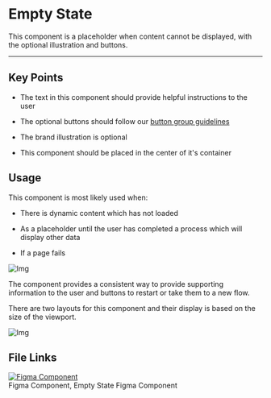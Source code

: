 
# Empty State

This component is a placeholder when content cannot be displayed, with the optional illustration and buttons.

---

## Key Points

- The text in this component should provide helpful instructions to the user

- The optional buttons should follow our [button group guidelines]()

- The brand illustration is optional

- This component should be placed in the center of it's container

## Usage

This component is most likely used when:

- There is dynamic content which has not loaded

- As a placeholder until the user has completed a process which will display other data

- If a page fails

![Img](https://studio-assets.supernova.io/design-systems/16150/f376b47e-3b26-43f7-b7ca-43c133583c93.jpg?Expires=1980201600&Policy=eyJTdGF0ZW1lbnQiOlt7IlJlc291cmNlIjoiaHR0cHM6Ly9zdHVkaW8tYXNzZXRzLnN1cGVybm92YS5pby9kZXNpZ24tc3lzdGVtcy8xNjE1MC9mMzc2YjQ3ZS0zYjI2LTQzZjctYjdjYS00M2MxMzM1ODNjOTMuanBnIiwiQ29uZGl0aW9uIjp7IkRhdGVMZXNzVGhhbiI6eyJBV1M6RXBvY2hUaW1lIjoxOTgwMjAxNjAwfX19XX0_&Signature=Nu~L5dISSWQJnt4uKAo3Uhs22lMlOp3AWktVjblZHKmnfwsDTqL42P4wWBF9v63bTescEEYB37RFoOKZHehot~FNSRPkIOvFRNGTpj73EzSNA-CSNtMKvSti1yTD0OX523iWXBAt4K-lVtn-Xf4~I2-vzc2bsqU6doHsnzcIi7nG0aaWfmZ~~gkDJ13-iNrBoUCUvkAkc2hOtmBSnwhv-jF4v7vXXUm7vHZuM4ylG3OkuGBP~rVvv4a1DeCEyyhmvFgZv0AsK1Tzfj2iq-fTnHhKn8NwnY0~zCWRrMSCf41raJ4im75S~goytdTH7azHpj47GOOhTUpyj5LKQJgrvA__&Key-Pair-Id=APKAJGK34LCCAUR7N6LA)

The component provides a consistent way to provide supporting information to the user and buttons to restart or take them to a new flow.

There are two layouts for this component and their display is based on the size of the viewport.

![Img](https://studio-assets.supernova.io/design-systems/16150/d5284696-86a9-4538-a7b1-af49e273b49d.jpg?Expires=1980201600&Policy=eyJTdGF0ZW1lbnQiOlt7IlJlc291cmNlIjoiaHR0cHM6Ly9zdHVkaW8tYXNzZXRzLnN1cGVybm92YS5pby9kZXNpZ24tc3lzdGVtcy8xNjE1MC9kNTI4NDY5Ni04NmE5LTQ1MzgtYTdiMS1hZjQ5ZTI3M2I0OWQuanBnIiwiQ29uZGl0aW9uIjp7IkRhdGVMZXNzVGhhbiI6eyJBV1M6RXBvY2hUaW1lIjoxOTgwMjAxNjAwfX19XX0_&Signature=XyREWFbBrmxiN-qFxZX8wIjNrTDMOrq1tsyfl7BE~yOc1uSqi3uCcBDO2sVzajzfjlJK~TDo-FaSWSgsT60YdOCc3We1S~M3HKuu71glTAotWuaLXhA-XDWZk6ANqYeifR1brcElc7bykLTVtQ4pbkpbqcK6tpF6b83kVTV0YI4xoKOqqbwwQFyvcvQXkI18bIINlQ4aWA-Tpvd-rzzy0pkeuXciMcBm5~-ahyFJuA5FDvCy8MVVfFZB8rCa9HqUPjQY9q1uGQLfwiFQqmyos9pNYg17TIKUuK0zS-rqeujQnlqHFe-LIyEzSEEdwIpH4ybAE0R1-7RI~ABZibolaQ__&Key-Pair-Id=APKAJGK34LCCAUR7N6LA)

## File Links

  
[![Figma Component](https://studio-assets.supernova.io/design-systems/16150/26ffbc8c-3870-4411-9d6b-4069d25e3632.png?Expires=1980201600&Policy=eyJTdGF0ZW1lbnQiOlt7IlJlc291cmNlIjoiaHR0cHM6Ly9zdHVkaW8tYXNzZXRzLnN1cGVybm92YS5pby9kZXNpZ24tc3lzdGVtcy8xNjE1MC8yNmZmYmM4Yy0zODcwLTQ0MTEtOWQ2Yi00MDY5ZDI1ZTM2MzIucG5nIiwiQ29uZGl0aW9uIjp7IkRhdGVMZXNzVGhhbiI6eyJBV1M6RXBvY2hUaW1lIjoxOTgwMjAxNjAwfX19XX0_&Signature=CaYHBdcfEvsEpr5eD25z7h5nMov5fUqCOoQm~Cm7tNAFRNmKE8KDR-zBqTW78Zmw4AGcN4Uergu98BsJGxGgooC6dBWUI51OJdYsOyRXdmD9jodQyguJV6WGFZVt0YqSCk4qE5qx-L1z0FMh8ElFSna7WZccuijqhy2m5zHjWcyfvfoZ5qjO2anlUiGqAQxYC90WjPiWWG0GQdwS3wXBiptHN9U5Yjgfei4YzQ3Txrt4dEw11S5eMvup1EPWEfLEGyop2DtOCHQ-6RBfoSGlY2NdRJseWXe8R1JqKnkzWnoIT~g2drTSZ2PbmnURZDz3Js04JC1FR-nmIitKKkOomQ__&Key-Pair-Id=APKAJGK34LCCAUR7N6LA)](https://www.figma.com/file/zCmWHlVjcyhnh368BPMoU1/Empty-State)  
Figma Component, Empty State Figma Component  
  
